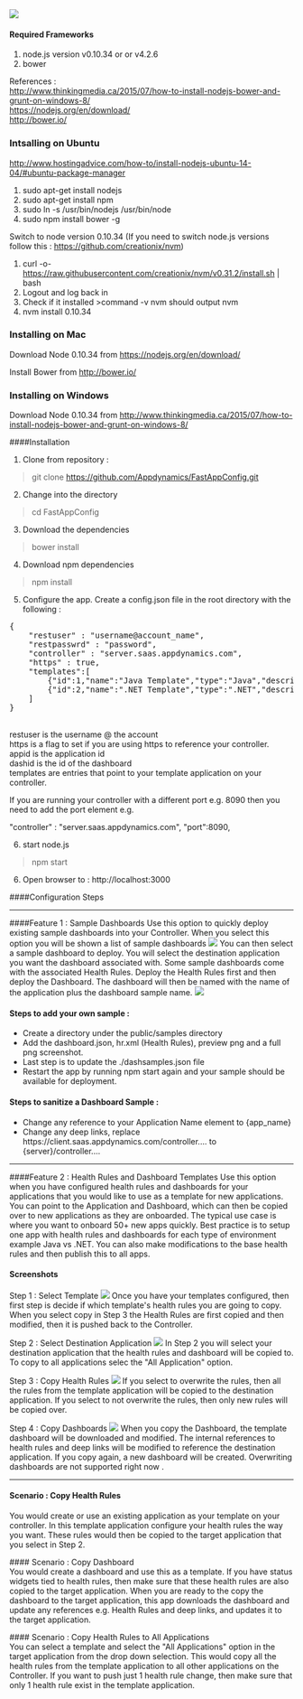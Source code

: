 <img src="https://github.com/Appdynamics/FastAppConfig/blob/master/public/img/features.png"/>

#### Required Frameworks
1. node.js version v0.10.34 or or v4.2.6<br/>
2. bower<br/>

References :<br/>
http://www.thinkingmedia.ca/2015/07/how-to-install-nodejs-bower-and-grunt-on-windows-8/<br/>
https://nodejs.org/en/download/<br/>
http://bower.io/<br/>

### Intsalling on Ubuntu
http://www.hostingadvice.com/how-to/install-nodejs-ubuntu-14-04/#ubuntu-package-manager

1. sudo apt-get install nodejs
2. sudo apt-get install npm
3. sudo ln -s /usr/bin/nodejs /usr/bin/node
4. sudo npm install bower -g

Switch to node version 0.10.34
(If you need to switch node.js versions follow this : https://github.com/creationix/nvm)

1. curl -o- https://raw.githubusercontent.com/creationix/nvm/v0.31.2/install.sh | bash
2. Logout and log back in
2. Check if it installed >command -v nvm should output nvm
3. nvm install 0.10.34

### Installing on Mac
Download Node 0.10.34 from
https://nodejs.org/en/download/<br/>

Install Bower from
http://bower.io/<br/>

### Installing on Windows
Download Node 0.10.34 from
http://www.thinkingmedia.ca/2015/07/how-to-install-nodejs-bower-and-grunt-on-windows-8/<br/>

####Installation

1. Clone from repository :
>git clone https://github.com/Appdynamics/FastAppConfig.git

2. Change into the directory
> cd FastAppConfig

3. Download the dependencies
> bower install

4. Download npm dependencies
> npm install

5. Configure the app.
Create a config.json file in the root directory with the following :

<pre>
{
	"restuser" : "username@account_name",
	"restpasswrd" : "password",
	"controller" : "server.saas.appdynamics.com",
	"https" : true,
	"templates":[
		{"id":1,"name":"Java Template","type":"Java","description":"Java Application - Health Rules and Dashboards","appid":2,"dashid":2},
		{"id":2,"name":".NET Template","type":".NET","description":".NET Application - Health Rules and Dashboards","appid":3,"dashid":3}
	]
}
</pre>
<br/>
restuser is the username @ the account <br/>
https is a flag to set if you are using https to reference your controller.<br/>
appid is the application id<br/>
dashid is the id of the dashboard<br/>
templates are entries that point to your template application on your controller.<br/>

If you are running your controller with a different port e.g. 8090 then you need to add the port element e.g.

"controller" : "server.saas.appdynamics.com",
"port":8090,

6. start node.js
> npm start

6. Open browser to :
http://localhost:3000

####Configuration Steps


---
####Feature 1 : Sample Dashboards
Use this option to quickly deploy existing sample dashboards into your Controller. When you select this option you will be shown a list of sample dashboards
<img src="https://github.com/Appdynamics/FastAppConfig/blob/master/public/img/sample1.png"/>
You can then select a sample dashboard to deploy. You will select the destination application you want the dashboard associated with. Some sample dashboards come with the associated Health Rules. Deploy the Health Rules first and then deploy the Dashboard. The dashboard will then be named with the name of the application plus the dashboard sample name.
<img src="https://github.com/Appdynamics/FastAppConfig/blob/master/public/img/sample2.png"/>

#### Steps to add your own sample : <br/>
<ul>
	<li>Create a directory under the public/samples directory</li>
	<li>Add the dashboard.json, hr.xml (Health Rules), preview png and a full png screenshot.</li>
	<li>Last step is to update the ./dashsamples.json file</li>
	<li>Restart the app by running npm start again and your sample should be available for deployment.</li>
</ul>

#### Steps to sanitize a Dashboard Sample : <br/>
<ul>
	<li>Change any reference to your Application Name element to {app_name}</li>
	<li>Change any deep links, replace https://client.saas.appdynamics.com/controller.... to {server}/controller....</li>
</ul>


---
####Feature 2 : Health Rules and Dashboard Templates
Use this option when you have configured health rules and dashboards for your applications that you would like to use as a template for new applications. You can point to the Application and Dashboard, which can then be copied over to new applications as they are onboarded. The typical use case is where you want to onboard 50+ new apps quickly. Best practice is to setup one app with health rules and dashboards for each type of environment example Java vs .NET. You can also make modifications to the base health rules and then publish this to all apps.

#### Screenshots
Step 1 : Select Template
<img src="https://github.com/Appdynamics/FastAppConfig/blob/master/public/img/step1.png"/>
Once you have your templates configured, then first step is decide if which template's health rules you are going to copy. When you select copy in Step 3
the Health Rules are first copied and then modified, then it is pushed back to the Controller.

Step 2 : Select Destination Application
<img src="https://github.com/Appdynamics/FastAppConfig/blob/master/public/img/step2.png"/>
In Step 2 you will select your destination application that the health rules and dashboard will be copied to. To copy to all applications selec the "All Application" option.

Step 3 : Copy Health Rules
<img src="https://github.com/Appdynamics/FastAppConfig/blob/master/public/img/step3.png"/>
If you select to overwrite the rules, then all the rules from the template application will be copied to the destination application. If you select to not overwrite the rules, then only new rules will be copied over.

Step 4 : Copy Dashboards
<img src="https://github.com/Appdynamics/FastAppConfig/blob/master/public/img/step4.png"/>
When you copy the Dashboard, the template dashboard will be downloaded and modified. The internal references to health rules and deep links will be modified to reference the destination application. If you copy again, a new dashboard will be created. Overwriting dashboards are not supported right now .

---
#### Scenario : Copy Health Rules <br/>
You would create or use an existing application as your template on your controller. In this template application configure your health rules the way you want. These rules would then be copied to the target application that you select in Step 2.
<p/>
#### Scenario : Copy Dashboard <br/>
You would create a dashboard and use this as a template. If you have status widgets tied to health rules, then make sure that these health rules are also copied to the target application. When you are ready to the copy the dashboard to the target application, this app downloads the
dashboard and update any references e.g. Health Rules and deep links, and updates it to the target application.
<p/>
#### Scenario : Copy Health Rules to All Applications <br/>
You can select a template and select the "All Applications" option in the target application from the drop down selection. This would copy
all the health rules from the template application to all other applications on the Controller.
If you want to push just 1 health rule change, then make sure that only 1 health rule exist in the template application.

####
